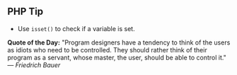 ## PHP Tip
- Use `isset()` to check if a variable is set.  

**Quote of the Day:** "Program designers have a tendency to think of the users as idiots who need to be controlled. They should rather think of their program as a servant, whose master, the user, should be able to control it." — *Friedrich Bauer*  
